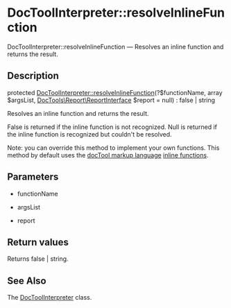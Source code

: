 DocToolInterpreter::resolveInlineFunction
================

DocToolInterpreter::resolveInlineFunction — Resolves an inline function and returns the result.

Description
---------------


protected [DocToolInterpreter::resolveInlineFunction](https://github.com/lingtalfi/DocTools/blob/master/doc/api/DocTools/Interpreter/DocToolInterpreter/resolveInlineFunction.md)(?$functionName, array $argsList, [DocTools\Report\ReportInterface](https://github.com/lingtalfi/DocTools/blob/master/doc/api/DocTools/Report/ReportInterface.md) $report = null) : false | string




Resolves an inline function and returns the result.

False is returned if the inline function is not recognized.
Null is returned if the inline function is recognized but couldn't be resolved.



Note: you can override this method to implement your own functions.
This method by default uses the [docTool markup language](https://github.com/lingtalfi/DocTools/blob/master/doc/pages/doctool-markup-language.md) [inline functions](https://github.com/lingtalfi/DocTools/blob/master/doc/pages/doctool-markup-language.md#inline-functions).




Parameters
--------------


- functionName
    

- argsList
    

- report
    


Return values
----------------

Returns false | string.









See Also
-----------

The [DocToolInterpreter](https://github.com/lingtalfi/DocTools/blob/master/doc/api/DocTools/Interpreter/DocToolInterpreter.md) class.
